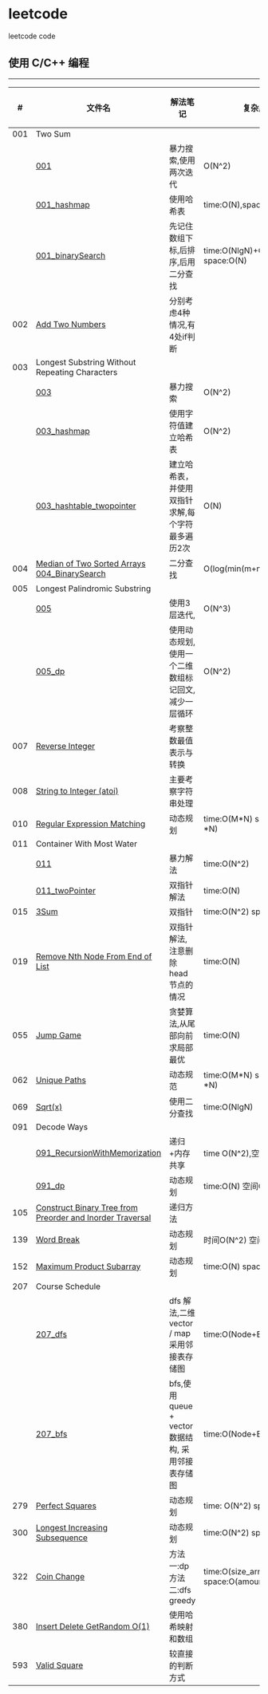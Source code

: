 # leetcode

leetcode code

## 使用 C/C++ 编程

---

|#|文件名|  解法笔记 | 复杂度 | 时间/百分比
--|-----|-------|--------|--
|001|Two Sum
||[001](./leetcode_myself/001.cpp)|暴力搜索,使用两次迭代|O(N^2)|10%
||[001_hashmap](./leetcode_myself/001_hashmap.cpp) |使用哈希表|time:O(N),space:O(N) |70%
||[001_binarySearch](./leetcode_myself/001_binarySearch.cpp)|先记住数组下标,后排序,后用二分查找|time:O(NlgN)+O(N)  space:O(N) | 99%
|002|[Add Two Numbers](./leetcode_myself/002.cpp)|分别考虑4种情况,有4处if判断 ||100%
|003|Longest Substring Without Repeating Characters
||[003](./leetcode_myself/003.cpp)|暴力搜索|O(N^2)| 51%
||[003_hashmap](./leetcode_myself/003_hashmap.cpp)|使用字符值建立哈希表| O(N^2)  |51%
||[003_hashtable_twopointer](./leetcode_myself/003_hashtable_twopointer.cpp)|建立哈希表，并使用双指针求解,每个字符最多遍历2次| O(N) |100%
|004|[Median of Two Sorted Arrays 004_BinarySearch](./leetcode_myself/004_BinarySearch.cpp)|二分查找|O(log(min(m+n)))|99%
|005|Longest Palindromic Substring
||[005](./leetcode_myself/005.cpp)|使用3层迭代,| O(N^3)| 23%
||[005_dp](./leetcode_myself/005_dp.cpp)|使用动态规划,使用一个二维数组标记回文,减少一层循环|O(N^2) |48%
|007|[Reverse Integer](./leetcode_myself/007.cpp)|考察整数最值表示与转换| |98%
|008|[String to Integer (atoi)](./leetcode_myself/008.cpp) |主要考察字符串处理|| 100%
|010|[Regular Expression Matching](./leetcode_myself/010_dp.cpp)|动态规划|time:O(M*N) space:O(M *N)|72%
|011|Container With Most Water
||[011](./leetcode_myself/011.cpp)|暴力解法|time:O(N^2)| 40%
||[011_twoPointer](./leetcode_myself/011_twoPointer.cpp)| 双指针解法| time:O(N) |100%
|015|[3Sum](./leetcode_myself/015.cpp)|双指针|time:O(N^2) space:O(N)|91%
|019|[Remove Nth Node From End of List](./leetcode_myself/019.cpp)| 双指针解法, 注意删除head 节点的情况|time:O(N)|100%
|055|[Jump Game](./leetcode_myself/055.cpp)|贪婪算法,从尾部向前求局部最优|time:O(N)|100%
|062|[Unique Paths](./leetcode_myself/062_dp.cpp)|动态规范|time:O(M*N) space:O(M *N)|100%
|069|[Sqrt(x)](./leetcode_myself/069.cpp)|使用二分查找|time:O(NlgN)| 98%
|091|Decode Ways
||[091_RecursionWithMemorization](./leetcode_myself/091_RecursionWithMemorization.cpp)|递归+内存共享|time O(N^2),空间O(N^2)|31%
||[091_dp](./leetcode_myself/091_dp.cpp)|动态规划|time:O(N) 空间O(1)|100%
|105|[Construct Binary Tree from Preorder and Inorder Traversal](./leetcode_myself/105.cpp)|递归方法 ||100%
|139|[Word Break](./leetcode_myself/139.cpp)|动态规划|时间O(N^2) 空间O(N)|100%
|152|[Maximum Product Subarray](./leetcode_myself/152.cpp)|动态规划 |time:O(N) space:O(1)|100%
|207|Course Schedule
||[207_dfs](./leetcode_myself/207_dfs.cpp)|dfs 解法,二维 vector / map 采用邻接表存储图 |time:O(Node+Edge) |99%
||[207_bfs](./leetcode_myself/207_bfs.cpp)|bfs,使用 queue + vector 数据结构, 采用邻接表存储图|time:O(Node+Edge) | 99%
|279|[Perfect Squares](./leetcode_myself/279.cpp)| 动态规划|time: O(N^2) space:O(N)|73%
|300|[Longest Increasing Subsequence](./leetcode_myself/300.cpp)|动态规划|time:O(N^2) space:O(N) |16ms 55%
|322|[Coin Change](./leetcode_myself/322.cpp)|方法一:dp 方法二:dfs greedy|time:O(size_array*amount) space:O(amount)|4ms 99%
|380|[Insert Delete GetRandom O(1)](./leetcode_myself/380.cpp)|使用哈希映射和数组 ||99%
|593|[Valid Square](./leetcode_myself/593.cpp)|较直接的判断方式|| 100%


